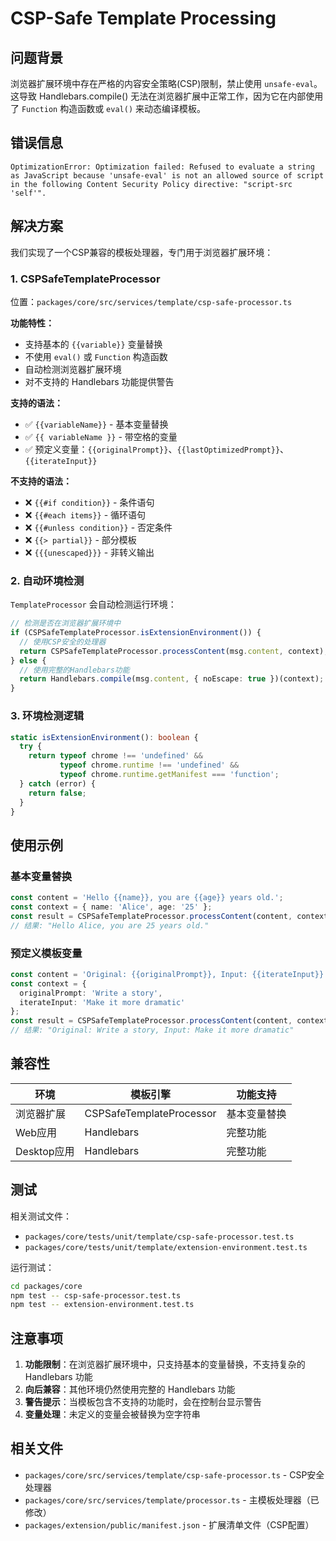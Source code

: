 # CSP-Safe Template Processing

## 问题背景

浏览器扩展环境中存在严格的内容安全策略(CSP)限制，禁止使用 `unsafe-eval`。这导致 Handlebars.compile() 无法在浏览器扩展中正常工作，因为它在内部使用了 `Function` 构造函数或 `eval()` 来动态编译模板。

## 错误信息

```
OptimizationError: Optimization failed: Refused to evaluate a string as JavaScript because 'unsafe-eval' is not an allowed source of script in the following Content Security Policy directive: "script-src 'self'".
```

## 解决方案

我们实现了一个CSP兼容的模板处理器，专门用于浏览器扩展环境：

### 1. CSPSafeTemplateProcessor

位置：`packages/core/src/services/template/csp-safe-processor.ts`

**功能特性：**
- 支持基本的 `{{variable}}` 变量替换
- 不使用 `eval()` 或 `Function` 构造函数
- 自动检测浏览器扩展环境
- 对不支持的 Handlebars 功能提供警告

**支持的语法：**
- ✅ `{{variableName}}` - 基本变量替换
- ✅ `{{ variableName }}` - 带空格的变量
- ✅ 预定义变量：`{{originalPrompt}}`、`{{lastOptimizedPrompt}}`、`{{iterateInput}}`

**不支持的语法：**
- ❌ `{{#if condition}}` - 条件语句
- ❌ `{{#each items}}` - 循环语句
- ❌ `{{#unless condition}}` - 否定条件
- ❌ `{{> partial}}` - 部分模板
- ❌ `{{{unescaped}}}` - 非转义输出

### 2. 自动环境检测

`TemplateProcessor` 会自动检测运行环境：

```typescript
// 检测是否在浏览器扩展环境中
if (CSPSafeTemplateProcessor.isExtensionEnvironment()) {
  // 使用CSP安全的处理器
  return CSPSafeTemplateProcessor.processContent(msg.content, context);
} else {
  // 使用完整的Handlebars功能
  return Handlebars.compile(msg.content, { noEscape: true })(context);
}
```

### 3. 环境检测逻辑

```typescript
static isExtensionEnvironment(): boolean {
  try {
    return typeof chrome !== 'undefined' && 
           typeof chrome.runtime !== 'undefined' && 
           typeof chrome.runtime.getManifest === 'function';
  } catch (error) {
    return false;
  }
}
```

## 使用示例

### 基本变量替换

```typescript
const content = 'Hello {{name}}, you are {{age}} years old.';
const context = { name: 'Alice', age: '25' };
const result = CSPSafeTemplateProcessor.processContent(content, context);
// 结果: "Hello Alice, you are 25 years old."
```

### 预定义模板变量

```typescript
const content = 'Original: {{originalPrompt}}, Input: {{iterateInput}}';
const context = {
  originalPrompt: 'Write a story',
  iterateInput: 'Make it more dramatic'
};
const result = CSPSafeTemplateProcessor.processContent(content, context);
// 结果: "Original: Write a story, Input: Make it more dramatic"
```

## 兼容性

| 环境 | 模板引擎 | 功能支持 |
|------|----------|----------|
| 浏览器扩展 | CSPSafeTemplateProcessor | 基本变量替换 |
| Web应用 | Handlebars | 完整功能 |
| Desktop应用 | Handlebars | 完整功能 |

## 测试

相关测试文件：
- `packages/core/tests/unit/template/csp-safe-processor.test.ts`
- `packages/core/tests/unit/template/extension-environment.test.ts`

运行测试：
```bash
cd packages/core
npm test -- csp-safe-processor.test.ts
npm test -- extension-environment.test.ts
```

## 注意事项

1. **功能限制**：在浏览器扩展环境中，只支持基本的变量替换，不支持复杂的 Handlebars 功能
2. **向后兼容**：其他环境仍然使用完整的 Handlebars 功能
3. **警告提示**：当模板包含不支持的功能时，会在控制台显示警告
4. **变量处理**：未定义的变量会被替换为空字符串

## 相关文件

- `packages/core/src/services/template/csp-safe-processor.ts` - CSP安全处理器
- `packages/core/src/services/template/processor.ts` - 主模板处理器（已修改）
- `packages/extension/public/manifest.json` - 扩展清单文件（CSP配置）
